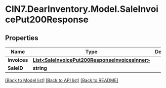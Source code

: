 # CIN7.DearInventory.Model.SaleInvoicePut200Response

## Properties

| Name         | Type                                                                                                | Description | Notes      |
| ------------ | --------------------------------------------------------------------------------------------------- | ----------- | ---------- |
| **Invoices** | [**List&lt;SaleInvoicePut200ResponseInvoicesInner&gt;**](SaleInvoicePut200ResponseInvoicesInner.md) |             | [optional] |
| **SaleID**   | **string**                                                                                          |             | [optional] |

[[Back to Model list]](../README.md#documentation-for-models) [[Back to API list]](../README.md#documentation-for-api-endpoints) [[Back to README]](../README.md)
